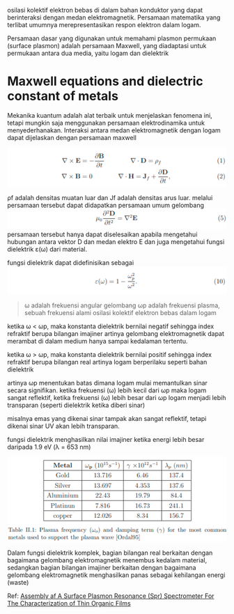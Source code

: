 osilasi kolektif elektron bebas di dalam bahan konduktor yang dapat berinteraksi dengan medan elektromagnetik. Persamaan matematika yang terlibat umumnya merepresentasikan respon elektron dalam logam.

Persamaan dasar yang digunakan untuk memahami plasmon permukaan (surface plasmon) adalah persamaan Maxwell, yang diadaptasi untuk permukaan antara dua media, yaitu logam dan dielektrik

# Maxwell equations and dielectric constant of metals
Mekanika kuantum adalah alat terbaik untuk menjelaskan fenomena ini, tetapi mungkin saja menggunakan persamaan elektrodinamika untuk menyederhanakan. Interaksi antara medan elektromagnetik dengan logam dapat dijelaskan dengan persamaan maxwell

![26fab760ee59d10d22f82bfc4166ae4d.png](../../../../_resources/26fab760ee59d10d22f82bfc4166ae4d.png)

ρf adalah densitas muatan luar dan Jf adalah densitas arus luar. melalui persamaan tersebut dapat didapatkan persamaan umum gelombang 
![9aca7940e3cc966ae757b1749cb2fdef.png](../../../../_resources/9aca7940e3cc966ae757b1749cb2fdef.png)
persamaan tersebut hanya dapat diselesaikan apabila mengetahui hubungan antara vektor D dan medan elektro E dan juga mengetahui fungsi dielektrik ε(ω) dari material. 

fungsi dielektrik dapat didefinisikan sebagai 
![1744fd372bff70d65f1a68eaab6c089c.png](../../../../_resources/1744fd372bff70d65f1a68eaab6c089c.png)

> ω adalah frekuensi angular gelombang
> ωp adalah frekuensi plasma, sebuah frekuensi alami osilasi kolektif elektron bebas dalam logam

ketika ω < ωp, maka konstanta dielektrik bernilai negatif sehingga index refraktif berupa bilangan imajiner artinya gelombang elektromagnetik dapat merambat di dalam medium hanya sampai kedalaman tertentu. 

ketika ω > ωp, maka konstanta dielektrik bernilai positif sehingga index refraktif berupa bilangan real artinya logam berperilaku seperti bahan dielektrik

artinya ωp menentukan batas dimana logam mulai memantulkan sinar secara signifikan. ketika frekuensi (ω) lebih kecil dari ωp maka logam sangat reflektif, ketika frekuensi (ω) lebih besar dari ωp logam menjadi lebih transparan (seperti dielektrik ketika diberi sinar)

misalnya emas yang dikenai sinar tampak akan sangat reflektif, tetapi dikenai sinar UV akan lebih transparan. 

fungsi dielektrik menghasilkan nilai imajiner ketika energi lebih besar daripada 1.9 eV (λ = 653 nm)

![94a76e9851722e355677c619cd4b89a9.png](../../../../_resources/94a76e9851722e355677c619cd4b89a9.png)

Dalam fungsi dielektrik komplek, bagian bilangan real berkaitan dengan bagaimana gelombang elektromagnetik menembus kedalam material, sedangkan bagian bilangan imajiner berkaitan dengan bagaimana gelombang elektromagnetik menghasilkan panas sebagai kehilangan energi (waste)

Ref: [Assembly af A Surface Plasmon Resonance (Spr) Spectrometer For The Characterization of Thin Organic Films](https://www.maxwell.vrac.puc-rio.br/colecao.php?strSecao=resultado&nrSeq=35147@2)